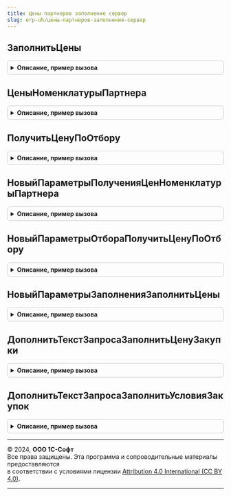 ```yaml
---
title: Цены партнеров заполнение сервер
slug: erp-uh/цены-партнеров-заполнение-сервер
---
```



## ЗаполнитьЦены
<details style="margin: 1em 0; padding: 0.5em; border: 1px solid #ccc; border-radius: 6px;">

<summary style="font-weight: bold; cursor: pointer;">Описание, пример вызова</summary>

```bsl

// Заполняет реквизит "Цена" в товарной табличной части.
//
// Параметры:
// 	ТабличнаяЧасть - ДанныеФормыКоллекция, ТабличнаяЧасть - Товарная табличная часть документа
// 	ВыделенныеСтроки - Массив, Неопределено - Массив выделенных строк, если Неопределено, то будут заполнены ВСЕ строки
// 	ПараметрыЗаполнения - см. НовыйПараметрыЗаполненияЗаполнитьЦены
// 	СтруктураДействий - см. ОбработкаТабличнойЧастиСервер.ОбработатьСтрокуТЧ.СтруктураДействий
// 	КэшированныеЗначения - Структура - Структура кэшированных значений.
//
// Возвращаемое значение:
//   Булево - Истина, если цены успешно заполнены.
//
Функция ЗаполнитьЦены( Экспорт
```

Пример вызова
```bsl
Результат = ЦеныПартнеровЗаполнениеСервер.ЗаполнитьЦены();
```
</details>

## ЦеныНоменклатурыПартнера
<details style="margin: 1em 0; padding: 0.5em; border: 1px solid #ccc; border-radius: 6px;">

<summary style="font-weight: bold; cursor: pointer;">Описание, пример вызова</summary>

```bsl

// Возвращает данные цен поставщика для переданных строк.
//
// Параметры:
//	Таблица - ТаблицаЗначений - со следующими полями:
//		* НомерСтроки       - Число -
//		* Номенклатура      - СправочникСсылка.Номенклатура -
//		* Характеристика    - СправочникСсылка.ХарактеристикиНоменклатуры -
//		* Упаковка          - СправочникСсылка.УпаковкиЕдиницыИзмерения -
//		* ВидЦеныПоставщика - ПеречислениеСсылка.ТипыНалогообложенияНДС -
//	ПараметрыПолученияЦен - см. НовыйПараметрыПолученияЦенНоменклатурыПартнера
//
// Возвращаемое значение:
// 	РезультатЗапроса - результат запроса со следующими полями:
// 		* НомерСтроки - Число -
// 		* ставкаНДС   - СправочникСсылка.СтавкиНДС -
// 		* Цена        - Число -
//
Функция ЦеныНоменклатурыПартнера(Таблица, ПараметрыПолученияЦен) Экспорт
```

Пример вызова
```bsl
Результат = ЦеныПартнеровЗаполнениеСервер.ЦеныНоменклатурыПартнера(Таблица, ПараметрыПолученияЦен) 
```
</details>

## ПолучитьЦенуПоОтбору
<details style="margin: 1em 0; padding: 0.5em; border: 1px solid #ccc; border-radius: 6px;">

<summary style="font-weight: bold; cursor: pointer;">Описание, пример вызова</summary>

```bsl

// Возвращает цену по переданному отбору.
//
// Параметры:
//		ПараметрыОтбора - см. НовыйПараметрыОтбораПолучитьЦенуПоОтбору
//
// Возвращаемое значение:
// 		Число - Цена
//
Функция ПолучитьЦенуПоОтбору(ПараметрыОтбора) Экспорт
```

Пример вызова
```bsl
Результат = ЦеныПартнеровЗаполнениеСервер.ПолучитьЦенуПоОтбору(ПараметрыОтбора) 
```
</details>

## НовыйПараметрыПолученияЦенНоменклатурыПартнера
<details style="margin: 1em 0; padding: 0.5em; border: 1px solid #ccc; border-radius: 6px;">

<summary style="font-weight: bold; cursor: pointer;">Описание, пример вызова</summary>

```bsl

// Конструктор метода ЦеныНоменклатурыПартнера().
//
// Возвращаемое значение:
// 		Структура - :
// 			* Дата - Дата -
// 			* Валюта - СправочникСсылка.Валюты -
// 			* НалогообложениеНДС - ПеречислениеСсылка.ТипыНалогообложенияНДС - ао-умолчанию, пустая ссылка.
// 			* ВозвращатьМногооборотнуюТару - Булево - по-умолчанию, Ложь
//
Функция НовыйПараметрыПолученияЦенНоменклатурыПартнера() Экспорт
```

Пример вызова
```bsl
Результат = ЦеныПартнеровЗаполнениеСервер.НовыйПараметрыПолученияЦенНоменклатурыПартнера() 
```
</details>

## НовыйПараметрыОтбораПолучитьЦенуПоОтбору
<details style="margin: 1em 0; padding: 0.5em; border: 1px solid #ccc; border-radius: 6px;">

<summary style="font-weight: bold; cursor: pointer;">Описание, пример вызова</summary>

```bsl

// Функция-конструктор структуры отбора для получения цены, используется для получения атомарного значения цены.
// Используется как параметр метода ЦеныПартнеровЗаполнениеСервер.ПолучитьЦенуПоОтбору().
//
// Возвращаемое значение:
//	Структура - Структура параметров заполнения поля отбора. (сначала общие поля) :
//		общие поля.
//			* Дата - Дата - дата, на которую необходимо получение цены.
//			* Валюта - СправочникСсылка.Валюты -
//			* Номенклатура - СправочникСсылка.Номенклатура -
//			* Характеристика - СправочникСсылка.ХарактеристикиНоменклатуры -
//			* Упаковка - СправочникСсылка.УпаковкиЕдиницыИзмерения -
//			* ВидЦеныПоставщика - СправочникСсылка.ВидыЦенПоставщиков -
//			* Соглашение - СправочникСсылка.СоглашенияСПоставщиками -
//			* НалогообложениеНДС - ПеречислениеСсылка.ТипыНалогообложенияНДС -
//			* ВернутьМногооборотнуюТару - Булево - признак необходимости возврата многооборотной тары.
//
Функция НовыйПараметрыОтбораПолучитьЦенуПоОтбору() Экспорт
```

Пример вызова
```bsl
Результат = ЦеныПартнеровЗаполнениеСервер.НовыйПараметрыОтбораПолучитьЦенуПоОтбору() 
```
</details>

## НовыйПараметрыЗаполненияЗаполнитьЦены
<details style="margin: 1em 0; padding: 0.5em; border: 1px solid #ccc; border-radius: 6px;">

<summary style="font-weight: bold; cursor: pointer;">Описание, пример вызова</summary>

```bsl

// Конструктор параметров метода ЗаполнитьЦены.
//
// Возвращаемое значение:
// 	Структура - Структура параметров заполнения:
//		Обязательные поля.
//			* Дата - Дата - Дата документа
//			* Валюта - СправочникСсылка.Валюты - Валюта документа
//			* Соглашение - СправочникСсылка.СоглашенияСПоставщиками - Соглашение документа
//					если ключ отсутствует, значит должен быть заполнен параметр "ВидЦеныПоставщика".
//			* ВидЦеныПоставщика - СправочникСсылка.ВидыЦенПоставщиков - Вид цены поставщика
//					если параметр отсутствует, значит должен быть заполнен параметр "Соглашение".
//		Необязательные поля.
// 			* ПоляЗаполнения - Строка - Строка с перечислением заполняемых полей в таблице;
// 					значение по умолчанию: "Цена"; дополнительные поля - "ВидЦеныПоставщика, СтавкаНДС".
// 			* КолонкиПоЗначению - см. ОбщегоНазначенияУТ.ВыгрузитьТаблицуЗначений.КолонкиПоЗначению
// 			* ДругиеИменаКолонок - см. ОбщегоНазначенияУТ.ВыгрузитьТаблицуЗначений.НовыеИменаКолонок
// 			* НалогообложениеНДС - ПеречислениеСсылка.ТипыНалогообложенияНДС -
//
Функция НовыйПараметрыЗаполненияЗаполнитьЦены() Экспорт
```

Пример вызова
```bsl
Результат = ЦеныПартнеровЗаполнениеСервер.НовыйПараметрыЗаполненияЗаполнитьЦены() 
```
</details>

## ДополнитьТекстЗапросаЗаполнитьЦенуЗакупки
<details style="margin: 1em 0; padding: 0.5em; border: 1px solid #ccc; border-radius: 6px;">

<summary style="font-weight: bold; cursor: pointer;">Описание, пример вызова</summary>

```bsl

// Добавляет запрос в пакет запросов для получения данных, необходимых для получения цены закупки.
//
// Параметры:
//  СтруктураДействий - см. ПакетнаяОбработкаТабличнойЧастиКлиентСервер.ПолучитьСтруктуруКэшируемыеЗначения
//  ОписаниеЗапроса - см. ПакетнаяОбработкаТабличнойЧастиСервер.ОписаниеЗапроса
//  КэшированныеЗначения - Структура
//
Процедура ДополнитьТекстЗапросаЗаполнитьЦенуЗакупки(СтруктураДействий, ОписаниеЗапроса, КэшированныеЗначения) Экспорт
```

Пример вызова
```bsl
ЦеныПартнеровЗаполнениеСервер.ДополнитьТекстЗапросаЗаполнитьЦенуЗакупки(СтруктураДействий, ОписаниеЗапроса, КэшированныеЗначения) 
```
</details>

## ДополнитьТекстЗапросаЗаполнитьУсловияЗакупок
<details style="margin: 1em 0; padding: 0.5em; border: 1px solid #ccc; border-radius: 6px;">

<summary style="font-weight: bold; cursor: pointer;">Описание, пример вызова</summary>

```bsl

// Добавляет запрос в пакет запросов для получения данных, необходимых для получения условий закупок.
//
// Параметры:
//  СтруктураДействий - см. ПакетнаяОбработкаТабличнойЧастиКлиентСервер.ПолучитьСтруктуруКэшируемыеЗначения
//  ОписаниеЗапроса - см. ПакетнаяОбработкаТабличнойЧастиСервер.ОписаниеЗапроса
//  КэшированныеЗначения - Структура
//
Процедура ДополнитьТекстЗапросаЗаполнитьУсловияЗакупок(СтруктураДействий, ОписаниеЗапроса, КэшированныеЗначения) Экспорт
```

Пример вызова
```bsl
ЦеныПартнеровЗаполнениеСервер.ДополнитьТекстЗапросаЗаполнитьУсловияЗакупок(СтруктураДействий, ОписаниеЗапроса, КэшированныеЗначения) 
```
</details>

---

© 2024, **ООО 1С-Софт**  
Все права защищены. Эта программа и сопроводительные материалы предоставляются  
в соответствии с условиями лицензии [Attribution 4.0 International (CC BY 4.0)](https://creativecommons.org/licenses/by/4.0/legalcode).

---
